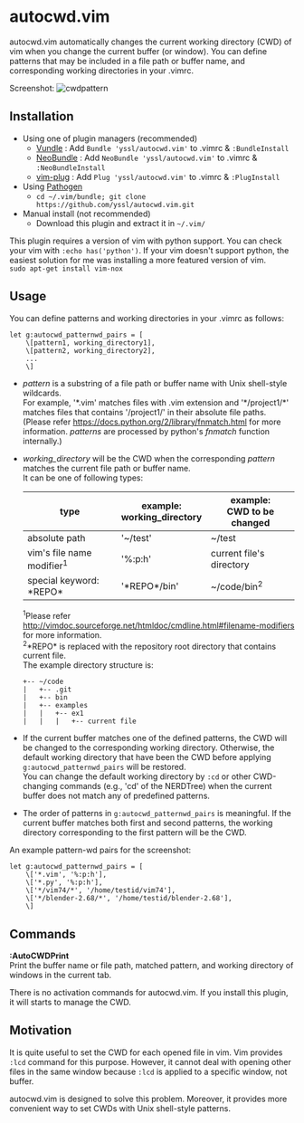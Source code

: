 # autocwd.vim

autocwd.vim automatically changes the current working directory (CWD) of vim when you change the current buffer (or window).
You can define patterns that may be included in a file path or buffer name, and corresponding working directories in your .vimrc. 
<!--The predefined working directories can be the directory of the current buffer's file, absolute paths of specific directories, and so on.-->

Screenshot:
![cwdpattern](https://cloud.githubusercontent.com/assets/5915359/3622432/de3ce5c8-0e33-11e4-8a78-ff5d8bc33d92.png)

## Installation

- Using one of plugin managers (recommended)
    - [Vundle](https://github.com/gmarik/Vundle.vim) : Add `Bundle 'yssl/autocwd.vim'` to .vimrc & `:BundleInstall`
    - [NeoBundle](https://github.com/Shougo/neobundle.vim) : Add `NeoBundle 'yssl/autocwd.vim'` to .vimrc & `:NeoBundleInstall`
    - [vim-plug](https://github.com/junegunn/vim-plug) : Add `Plug 'yssl/autocwd.vim'` to .vimrc & `:PlugInstall`
- Using [Pathogen](https://github.com/tpope/vim-pathogen)
    - `cd ~/.vim/bundle; git clone https://github.com/yssl/autocwd.vim.git`
- Manual install (not recommended)
    - Download this plugin and extract it in `~/.vim/`

This plugin requires a version of vim with python support. You can check your vim with `:echo has('python')`.
If your vim doesn't support python, the easiest solution for me was installing a more featured version of vim.  
`sudo apt-get install vim-nox`

## Usage

You can define patterns and working directories in your .vimrc as follows:

```
let g:autocwd_patternwd_pairs = [
	\[pattern1, working_directory1],
	\[pattern2, working_directory2],
	...
	\]
```

- *pattern* is a substring of a file path or buffer name with Unix shell-style wildcards.  
For example, '\*.vim' matches files with .vim extension and '\*/project1/\*' matches files that contains '/project1/' in their absolute file paths.  
(Please refer https://docs.python.org/2/library/fnmatch.html for more information.
*patterns* are processed by python's *fnmatch* function internally.)

- *working_directory* will be the CWD when the corresponding *pattern* matches the current file path or buffer name.  
It can be one of following types:

	type | example:<br> working_directory | example:<br> CWD to be changed
	--- | --- | ---
	absolute path | '~/test' | ~/test
	vim's file name modifier<sup>1</sup> | '%:p:h' | current file's directory
	special keyword: \*REPO\* | '\*REPO\*/bin' | ~/code/bin<sup>2</sup>

	<sup>1</sup>Please refer http://vimdoc.sourceforge.net/htmldoc/cmdline.html#filename-modifiers for more information.  
	<sup>2</sup>\*REPO\* is replaced with the repository root directory that contains current file.  
	The example directory structure is:
	```
	+-- ~/code 
	|	+-- .git
	|	+-- bin
	|	+-- examples
	|	|	+-- ex1
	| 	|	|	+-- current file
	```

- If the current buffer matches one of the defined patterns, the CWD will be changed to the corresponding working directory.
Otherwise, the default working directory that have been the CWD before applying `g:autocwd_patternwd_pairs` will be restored.  
You can change the default working directory by `:cd` or other CWD-changing commands (e.g., 'cd' of the NERDTree) when the current buffer does not match any of predefined patterns.

- The order of patterns in `g:autocwd_patternwd_pairs` is meaningful.
If the current buffer matches both first and second patterns, the working directory corresponding to the first pattern will be the CWD.

An example pattern-wd pairs for the screenshot:
```
let g:autocwd_patternwd_pairs = [
	\['*.vim', '%:p:h'],
	\['*.py', '%:p:h'],
	\['*/vim74/*', '/home/testid/vim74'],
	\['*/blender-2.68/*', '/home/testid/blender-2.68'],
	\]
```

## Commands

**:AutoCWDPrint**  
Print the buffer name or file path, matched pattern, and working directory of windows in the current tab.

There is no activation commands for autocwd.vim. 
If you install this plugin, it will starts to manage the CWD.

## Motivation

It is quite useful to set the CWD for each opened file in vim.
Vim provides `:lcd` command for this purpose. 
However, it cannot deal with opening other files in the same window because `:lcd` is applied to a specific window, not buffer.  

autocwd.vim is designed to solve this problem.
Moreover, it provides more convenient way to set CWDs with Unix shell-style patterns.
